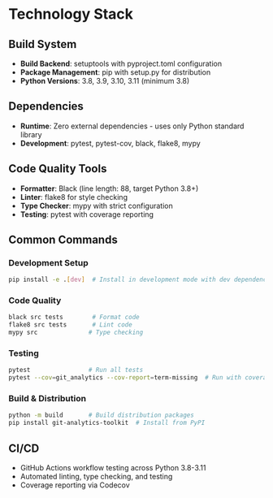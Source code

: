 # Technology Stack

## Build System
- **Build Backend**: setuptools with pyproject.toml configuration
- **Package Management**: pip with setup.py for distribution
- **Python Versions**: 3.8, 3.9, 3.10, 3.11 (minimum 3.8)

## Dependencies
- **Runtime**: Zero external dependencies - uses only Python standard library
- **Development**: pytest, pytest-cov, black, flake8, mypy

## Code Quality Tools
- **Formatter**: Black (line length: 88, target Python 3.8+)
- **Linter**: flake8 for style checking
- **Type Checker**: mypy with strict configuration
- **Testing**: pytest with coverage reporting

## Common Commands

### Development Setup
```bash
pip install -e .[dev]  # Install in development mode with dev dependencies
```

### Code Quality
```bash
black src tests        # Format code
flake8 src tests       # Lint code
mypy src              # Type checking
```

### Testing
```bash
pytest                # Run all tests
pytest --cov=git_analytics --cov-report=term-missing  # Run with coverage
```

### Build & Distribution
```bash
python -m build       # Build distribution packages
pip install git-analytics-toolkit  # Install from PyPI
```

## CI/CD
- GitHub Actions workflow testing across Python 3.8-3.11
- Automated linting, type checking, and testing
- Coverage reporting via Codecov